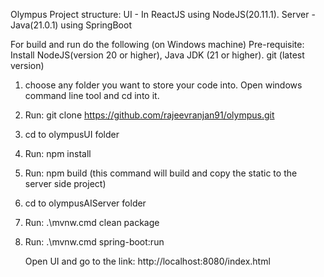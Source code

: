 Olympus Project structure:
     UI - In ReactJS using NodeJS(20.11.1).
     Server - Java(21.0.1) using SpringBoot

For build and run do the following (on Windows machine)
Pre-requisite: Install NodeJS(version 20 or higher), Java JDK (21 or higher). git (latest version)
1) choose any folder you want to store your code into. Open windows command line tool and cd into it.
2) Run: git clone https://github.com/rajeevranjan91/olympus.git
3)  cd to olympusUI folder
4) Run: npm install
5) Run: npm build   (this command will build and copy the static to the server side project)
6) cd to olympusAIServer folder
7) Run: .\mvnw.cmd clean package
8) Run: .\mvnw.cmd spring-boot:run

   Open UI and go to the link:
   http://localhost:8080/index.html
